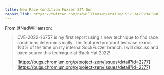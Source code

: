 ```yaml
---
title: New Race Condition Fuzzer ETA Son
repost_link: https://twitter.com/nedwilliamson/status/1537134210766368768
---
```


From [@NedWilliamson](https://twitter.com/nedwilliamson):

> CVE-2022-26757 is my first report using a new technique to find race conditions deterministically. The featured protobuf testcase repros 100% of the time on my internal SockFuzzer branch. I will discuss and open source this technique at Black Hat 2022!
>
> [https://bugs.chromium.org/p/project-zero/issues/detail?id=2277](https://bugs.chromium.org/p/project-zero/issues/detail?id=2277)
